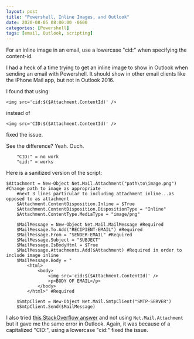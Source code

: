 ```yaml
---
layout: post
title: "Powershell, Inline Images, and Outlook"
date: 2020-08-05 08:00:00 -0600
categories: [Powershell]
tags: [email, Outlook, scripting]
---
```


For an inline image in an email, use a lowercase "cid:" when specifying the content-id.

I had a heck of a time trying to get an inline image to show in Outlook when sending an email with Powershell. It should show in other email clients like the iPhone Mail app, but not in Outlook 2016.

I found that using:

```posh
<img src='cid:$($Attachment.ContentId)' />
```

instead of

```posh
<img src='CID:$($Attachment.ContentId)' />
```

fixed the issue.

See the difference? Yeah. Ouch.

```posh
    "CID:" = no work
    "cid:" = works
```

Here is a sanitized version of the script:

```posh
$Attachment = New-Object Net.Mail.Attachment("path\to\image.png") #Change path to image as appropriate
    #next 3 lines particular to including attachment inline...as opposed to as attachment
    $Attachment.ContentDisposition.Inline = $True
    $Attachment.ContentDisposition.DispositionType = "Inline"
    $Attachment.ContentType.MediaType = "image/png"

    $MailMessage = New-Object Net.Mail.MailMessage #Required
    $MailMessage.To.Add("RECIPIENT-EMAIL") #Required
    $MailMessage.From = "SENDER-EMAIL" #Required
    $MailMessage.Subject = "SUBJECT"
    $MailMessage.IsBodyHtml = $True
    $MailMessage.Attachments.Add($Attachment) #Required in order to include image inline
    $MailMessage.Body = "
        <html>
            <body>
                <img src='cid:$($Attachment.ContentId)' />
                <p>BODY OF EMAIL</p>
            </body>
        </html>" #Required

    $SmtpClient = New-Object Net.Mail.SmtpClient("SMTP-SERVER")
    $SmtpClient.Send($MailMessage)
```

I also tried [this StackOverflow answer](https://stackoverflow.com/questions/52837468/embed-images-in-email-and-send-via-powershell) and not using `Net.Mail.Attachment` but it gave me the same error in Outlook. Again, it was because of a capitalized "CID:", using a lowercase "cid:" fixed the issue.
